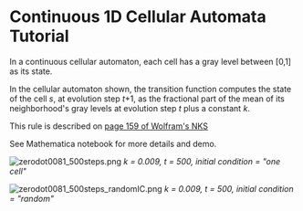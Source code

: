 # Continuous 1D Cellular Automata Tutorial #

In a continuous cellular automaton, each cell has a gray level between [0,1] as its state. 

In the cellular automaton shown, the transition function computes the state of the cell *s*, at evolution step *t*+1, as the fractional part of the mean of its neighborhood's gray levels at evolution step *t* plus a constant *k*.

This rule is described on [page 159 of Wolfram's NKS](http://www.wolframscience.com/nksonline/page-159)

See Mathematica notebook for more details and demo. 

![zerodot0081_500steps.png](https://bitbucket.org/repo/yoAnAE/images/2436032968-zerodot0081_500steps.png)
*k = 0.009, t = 500, initial condition = "one cell"*

![zerodot0081_500steps_randomIC.png](https://bitbucket.org/repo/yoAnAE/images/2042167240-zerodot0081_500steps_randomIC.png)
*k = 0.009, t = 500, initial condition = "random"*